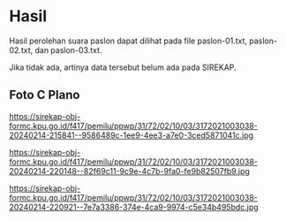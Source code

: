 # Hasil

Hasil perolehan suara paslon dapat dilihat pada file paslon-01.txt, paslon-02.txt, dan paslon-03.txt.

Jika tidak ada, artinya data tersebut belum ada pada SIREKAP.

## Foto C Plano

https://sirekap-obj-formc.kpu.go.id/f417/pemilu/ppwp/31/72/02/10/03/3172021003038-20240214-215841--9586489c-1ee9-4ee3-a7e0-3ced5871041c.jpg

https://sirekap-obj-formc.kpu.go.id/f417/pemilu/ppwp/31/72/02/10/03/3172021003038-20240214-220148--82f69c11-9c9e-4c7b-9fa0-fe9b82507fb9.jpg

https://sirekap-obj-formc.kpu.go.id/f417/pemilu/ppwp/31/72/02/10/03/3172021003038-20240214-220921--7e7a3386-374e-4ca9-9974-c5e34b495bdc.jpg
